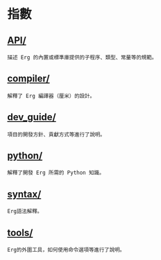 # 指數

## [API/](./API/index.md)

    描述 Erg 的內置或標準庫提供的子程序、類型、常量等的規範。

## [compiler/](./compiler/index.md)

    解釋了 Erg 編譯器（厘米）的設計。

## [dev_guide/](./dev_guide/index.md)

    項目的開發方針、貢獻方式等進行了說明。

## [python/](./python/index.md)

    解釋了開發 Erg 所需的 Python 知識。

## [syntax/](./syntax/00_basic.md)

    Erg語法解釋。

## [tools/](./tools/index.md)

    Erg的外圍工具，如何使用命令選項等進行了說明。